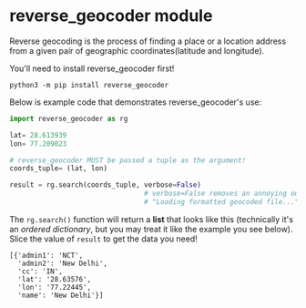 # reverse_geocoder module

Reverse geocoding is the process of finding a place or a location address from a given pair of geographic coordinates(latitude and longitude).

You'll need to install reverse_geocoder first!

`python3 -m pip install reverse_geocoder`

Below is example code that demonstrates reverse_geocoder's use:

```python
import reverse_geocoder as rg

lat= 28.613939
lon= 77.209023

# reverse_geocoder MUST be passed a tuple as the argument!
coords_tuple= (lat, lon)

result = rg.search(coords_tuple, verbose=False)
                                 # verbose=False removes an annoying output that reads 
                                 # "Loading formatted geocoded file..."
```

The `rg.search()` function will return a **list** that looks like this (technically it's an *ordered dictionary*, but you may treat it like the example you see below). Slice the value of `result` to get the data you need!

```
[{'admin1': 'NCT',
  'admin2': 'New Delhi',
  'cc': 'IN',
  'lat': '28.63576',
  'lon': '77.22445',
  'name': 'New Delhi'}]
```
